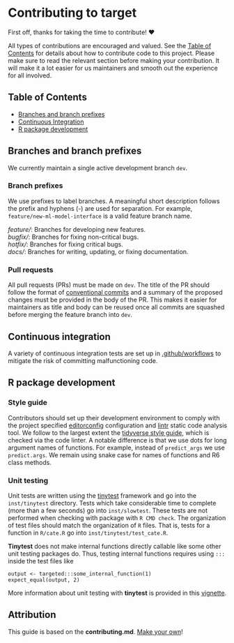 # Contributing to target

First off, thanks for taking the time to contribute! ❤️

All types of contributions are encouraged and valued. See the
[Table of Contents](#table-of-contents)
for details about how to contribute code to this project. Please make sure to
read the relevant section before making your contribution. It will make it a lot
easier for us maintainers and smooth out the experience for all involved.

## Table of Contents

- [Branches and branch prefixes](#branches-and-branch-prefixes)
- [Continuous Integration](#continuous-integration)
- [R package development](#r-package-development)

## Branches and branch prefixes

We currently maintain a single active development branch `dev`.

### Branch prefixes

We use prefixes to label branches. A meaningful short description follows the
prefix and hyphens (-) are used for separation. For example,
`feature/new-ml-model-interface` is a valid feature branch name.

*feature/*: Branches for developing new features.\
*bugfix/*: Branches for fixing non-critical bugs.\
*hotfix/*: Branches for fixing critical bugs.\
*docs/*: Branches for writing, updating, or fixing documentation.

### Pull requests

All pull requests (PRs) must be made on `dev`.
The title of the PR should follow the format of
[conventional commits](https://www.conventionalcommits.org/en/v1.0.0/) and a
summary of the proposed changes must be provided in the body of the PR. This
makes it easier for maintainers as title and body can be reused once all commits
are squashed before merging the feature branch into `dev`.

## Continuous integration

A variety of continuous integration tests are set up in
[.github/workflows](.github/workflows) to mitigate the risk of committing
malfunctioning code.

## R package development

### Style guide

Contributors should set up their development environment to comply with the
project specified [editorconfig](https://editorconfig.org/) configuration and
[lintr](https://lintr.r-lib.org/) static code analysis tool. We follow to the
largest extent the
[tidyverse style guide](https://style.tidyverse.org/index.html), which is
checked via the code linter. A notable difference is that we use dots for long
argument names of functions. For example, instead of `predict_args` we use
`predict.args`. We remain using snake case for names of functions and R6 class
methods.

### Unit testing

Unit tests are written using the
[tinytest](https://cran.r-project.org/web/packages/tinytest/index.html)
framework and go into the `inst/tinytest` directory. Tests which
take considerable time to complete (more than a few seconds) go into
`inst/slowtest`. These tests are not performed when checking with
package with `R CMD check`. The organization of test files should match the
organization of `R` files. That is, tests for a function in `R/cate.R` go into
`inst/tinytest/test_cate.R`.

**Tinytest** does not make internal functions directly callable like some other
unit testing packages do. Thus, testing internal functions requires using `:::`
inside the test files like

```{r}
output <- targeted:::some_internal_function(1)
expect_equal(output, 2)
```

More information about unit testing with **tinytest** is provided in this
[vignette](https://cran.r-project.org/web/packages/tinytest/vignettes/using_tinytest.pdf).

## Attribution

This guide is based on the **contributing.md**.
[Make your own](https://contributing.md/)!
